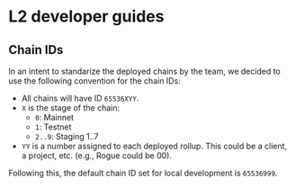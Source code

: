 # L2 developer guides

## Chain IDs

In an intent to standarize the deployed chains by the team, we decided to use the following convention for the chain IDs:

- All chains will have ID `65536XYY`.
- `X` is the stage of the chain:
  - `0`: Mainnet
  - `1`: Testnet
  - `2..9`: Staging 1..7
- `YY` is a number assigned to each deployed rollup. This could be a client, a project, etc. (e.g., Rogue could be 00).

Following this, the default chain ID set for local development is `65536999`.
